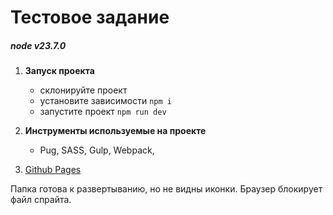 # Тестовое задание

##### node v23.7.0

1. **Запуск проекта**

   - склонируйте проект
   - установите зависимости `npm i`
   - запустите проект `npm run dev`

2. **Инструменты используемые на проекте**

   - Pug, SASS, Gulp, Webpack,

3. [Github Pages](https://altulin.github.io/vela/)

Папка готова к развертыванию, но не видны иконки. Браузер блокирует файл спрайта.
